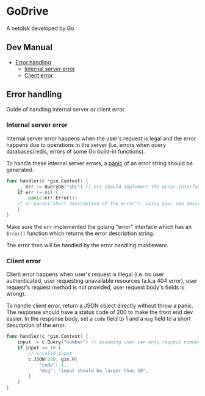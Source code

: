 # GoDrive
A netdisk developed by Go

## Dev Manual
-  [Error handling](#error-handler)
	+ [Internal server error](#internal-server-error)
	+ [Client error](#client-error)

## Error handling
Guide of handling internal server or client error.
### Internal server error
Internal server error happens when the user's request is legal and the error happens due to operations in the server (i.e. errors when query databases/redis, errors of some Go build-in functions).

To handle these internal server errors, a [panic](https://blog.golang.org/defer-panic-and-recover) of an error string should be generated. 
```go
func handler(c *gin.Context) {
	_, err := QueryDB("abc") // err should implement the error interface
	if err != nil {
		panic(err.Error())
    // or panic("short description of the error"), using your own description is not recommanded
	}
}
```
Make sure the ```err``` implemented the golang "error" interface which has an ```Error()``` function which returns the error description string.

The error then will be handled by the error handling middleware.
### Client error
Client error happens when user's request is illegal (i.e. no user authenticated, user requesting unavailable resources (a.k.a 404 error), user request's request method is not provided, user request body's fields is wrong). 

To handle client error, return a JSON object directly without throw a panic. The response should have a status code of 200 to make the front end dev easier. 
In the response body, set a ```code``` field to 1 and a ```msg``` field to a short description of the error.
```go
func handler(c *gin.Context) {
	input := c.Query("number") // assuming user can only request number > 10
	if input <= 10 {
		// invalid input
		c.JSON(200, gin.H{
			"code": 1,
			"msg": "input should be larger than 10",
		}
	}
}
```

